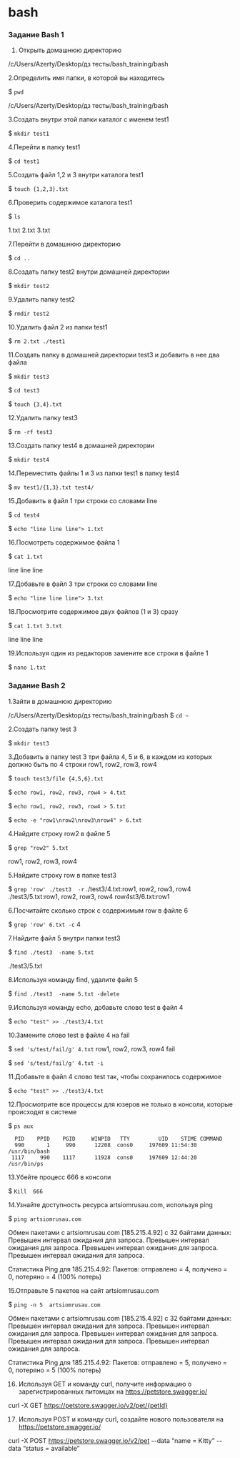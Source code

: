 # bash 

### Задание Bash 1


1. Открыть домашнюю директорию

 /c/Users/Azerty/Desktop/дз тесты/bash_training/bash

2.Определить имя папки, в которой вы находитесь

 $ `pwd`

 /c/Users/Azerty/Desktop/дз тесты/bash_training/bash

3.Создать внутри этой папки каталог  с именем test1

 $ `mkdir test1`

4.Перейти в папку test1

 $ `cd test1`

5.Создать файл 1,2 и 3 внутри каталога test1
 
 $ `touch {1,2,3}.txt`

6.Проверить содержимое каталога test1

 $ `ls`

 1.txt  2.txt  3.txt

7.Перейти в домашнюю директорию

 $ `cd ..`

8.Создать папку test2 внутри домашней директории

 $ `mkdir test2`

9.Удалить папку test2

 $ `rmdir test2`

10.Удалить файл 2 из папки test1

 $ `rm 2.txt ./test1`

11.Создать папку в домашней директории test3 и добавить в нее два файла

$ `mkdir test3`

 $ `cd test3`

 $ `touch {3,4}.txt`

12.Удалить папку test3

 $ `rm -rf test3`

13.Создать папку test4 в домашней директории

 $ `mkdir test4`

14.Переместить файлы 1 и 3 из папки test1 в папку test4

 $ `mv test1/{1,3}.txt test4/`

15.Добавить в файл 1 три строки со словами line

 $ `cd test4`

 $ `echo "line line line"> 1.txt`

16.Посмотреть содержимое файла 1

 $ `cat 1.txt`

 line line line

17.Добавьте в файл 3 три строки со словами line

 $ `echo "line line line"> 3.txt`

18.Просмотрите содержимое двух файлов (1 и 3) сразу

 $ `cat 1.txt 3.txt`

 line line line

19.Используя один из редакторов замените все строки в файле 1

 $ `nano 1.txt`


 ### Задание Bash 2

 1.Зайти в домашнюю директорию

  /c/Users/Azerty/Desktop/дз тесты/bash_training/bash
  $ `cd ~`

 2.Создать папку test 3

  $ `mkdir test3`

 3.Добавить в папку test 3 три файла 4, 5 и 6, в каждом из которых должно быть по 4 строки row1, row2, row3, row4

  $ `touch test3/file {4,5,6}.txt`

  $ `echo row1, row2, row3, row4 > 4.txt`

  $ `echo row1, row2, row3, row4 > 5.txt`

  $ `echo -e "row1\nrow2\nrow3\nrow4" > 6.txt`

 4.Найдите строку row2 в файле 5

  $ `grep "row2" 5.txt`
  
  row1, row2, row3, row4

  5.Найдите строку row в папке test3

  $ `grep 'row' ./test3  -r`
  ./test3/4.txt:row1, row2, row3, row4
  ./test3/5.txt:row1, row2, row3, row4
  row4st3/6.txt:row1
  
  6.Посчитайте сколько строк с содержимым row в файле 6
  
  $ `grep 'row' 6.txt -c`
  4
  
  7.Найдите файл 5 внутри папки test3

  $ `find ./test3  -name 5.txt`

  ./test3/5.txt

  8.Используя команду find, удалите файл 5

  $ `find ./test3  -name 5.txt -delete`

  9.Используя команду echo, добавьте слово test в файл 4

  $ `echo "test" >> ./test3/4.txt`

  10.Замените слово test в файле 4 на fail

  $ `sed 's/test/fail/g' 4.txt`
  row1, row2, row3, row4
  fail

  $ `sed 's/test/fail/g' 4.txt -i`

  11.Добавьте в файл 4 слово test так, чтобы сохранилось содержимое

  $ `echo "test" >> ./test3/4.txt`

  12.Просмотрите все процессы для юзеров не только в консоли, которые происходят в системе

  $ `ps aux`
      
      
      PID    PPID    PGID     WINPID   TTY         UID    STIME COMMAND
      990       1     990      12208  cons0     197609 11:54:30 /usr/bin/bash
     1117     990    1117      11928  cons0     197609 12:44:20 /usr/bin/ps 


  13.Убейте процесс 666 в консоли
  
  $ `Kill  666`

  14.Узнайте доступность ресурса artsiomrusau.com, используя ping
  
  $ `ping artsiomrusau.com`

Обмен пакетами с artsiomrusau.com [185.215.4.92] с 32 байтами данных:
Превышен интервал ожидания для запроса.
Превышен интервал ожидания для запроса.
Превышен интервал ожидания для запроса.
Превышен интервал ожидания для запроса.

Статистика Ping для 185.215.4.92:
    Пакетов: отправлено = 4, получено = 0, потеряно = 4
    (100% потерь)


  15.Отправьте 5 пакетов на сайт artsiomrusau.com

  $ `ping -n 5  artsiomrusau.com`

Обмен пакетами с artsiomrusau.com [185.215.4.92] с 32 байтами данных:
Превышен интервал ожидания для запроса.
Превышен интервал ожидания для запроса.
Превышен интервал ожидания для запроса.
Превышен интервал ожидания для запроса.
Превышен интервал ожидания для запроса.

Статистика Ping для 185.215.4.92:
    Пакетов: отправлено = 5, получено = 0, потеряно = 5
    (100% потерь)

  16.	Используя GET и команду curl, получите информацию о зарегистрированных питомцах на https://petstore.swagger.io/

  curl -X GET https://petstore.swagger.io/v2/pet/{petId}

  17.	Используя POST и команду curl, создайте нового пользователя на https://petstore.swagger.io/

  curl -X POST https://petstore.swagger.io/v2/pet --data “name = Kitty” --data “status = available”

